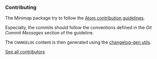 ### Contributing

The Minimap package try to follow the [Atom contribution guidelines](https://github.com/atom/atom/blob/master/CONTRIBUTING.md).

Especially, the commits should follow the conventions defined in the *Git Commit Messages* section of the guideline.

The `CHANGELOG` content is then generated using the [changelog-gen utils](https://github.com/abe33/changelog-gen).

[See all contributors](https://github.com/atom-minimap/minimap/graphs/contributors)
